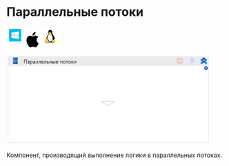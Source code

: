 # Параллельные потоки

![](<../../../.gitbook/assets/image (100) (1) (1) (1) (1) (1) (1) (10) (199).png>)

![](<../../../.gitbook/assets/image (71).png>)

Компонент, производящий выполнение логики в параллельных потоках.
